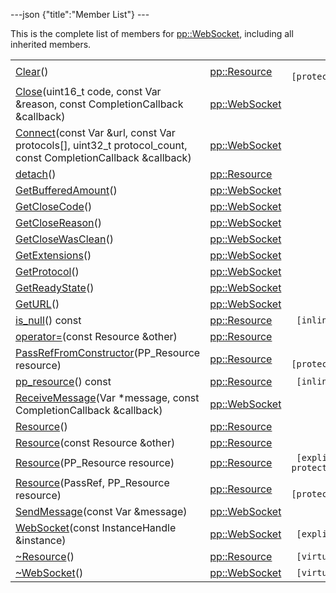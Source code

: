 ---json {"title":"Member List"} ---

This is the complete list of members for <a href="/docs/native-client/pepper_stable/cpp/classpp_1_1_web_socket/" class="el">pp::WebSocket</a>, including all inherited members.

<table><tbody><tr class="odd"><td><a href="/docs/native-client/pepper_stable/cpp/classpp_1_1_resource#ad4016f37d3022863ca0188acb26ac9c4" class="el">Clear</a>()</td><td><a href="/docs/native-client/pepper_stable/cpp/classpp_1_1_resource/" class="el">pp::Resource</a></td><td><code> [protected]</code></td></tr><tr class="even"><td><a href="/docs/native-client/pepper_stable/cpp/classpp_1_1_web_socket#ae7913ea4019cc2a10c9a0390c5959071" class="el">Close</a>(uint16_t code, const Var &amp;reason, const CompletionCallback &amp;callback)</td><td><a href="/docs/native-client/pepper_stable/cpp/classpp_1_1_web_socket/" class="el">pp::WebSocket</a></td><td></td></tr><tr class="odd"><td><a href="/docs/native-client/pepper_stable/cpp/classpp_1_1_web_socket#ad8471399bfca7df23b87ded733d53141" class="el">Connect</a>(const Var &amp;url, const Var protocols[], uint32_t protocol_count, const CompletionCallback &amp;callback)</td><td><a href="/docs/native-client/pepper_stable/cpp/classpp_1_1_web_socket/" class="el">pp::WebSocket</a></td><td></td></tr><tr class="even"><td><a href="/docs/native-client/pepper_stable/cpp/classpp_1_1_resource#a81b9246381bdddacca3ac25f6ded2bfd" class="el">detach</a>()</td><td><a href="/docs/native-client/pepper_stable/cpp/classpp_1_1_resource/" class="el">pp::Resource</a></td><td></td></tr><tr class="odd"><td><a href="/docs/native-client/pepper_stable/cpp/classpp_1_1_web_socket#aee920e33ef266c51ffdaeba8d6924e19" class="el">GetBufferedAmount</a>()</td><td><a href="/docs/native-client/pepper_stable/cpp/classpp_1_1_web_socket/" class="el">pp::WebSocket</a></td><td></td></tr><tr class="even"><td><a href="/docs/native-client/pepper_stable/cpp/classpp_1_1_web_socket#ab1bb565b7800fd3c147177e4e3a3466f" class="el">GetCloseCode</a>()</td><td><a href="/docs/native-client/pepper_stable/cpp/classpp_1_1_web_socket/" class="el">pp::WebSocket</a></td><td></td></tr><tr class="odd"><td><a href="/docs/native-client/pepper_stable/cpp/classpp_1_1_web_socket#a27c9cf6d130706fcc5e6fe2f9ed51a7b" class="el">GetCloseReason</a>()</td><td><a href="/docs/native-client/pepper_stable/cpp/classpp_1_1_web_socket/" class="el">pp::WebSocket</a></td><td></td></tr><tr class="even"><td><a href="/docs/native-client/pepper_stable/cpp/classpp_1_1_web_socket#a092b63f716b3e02fc8ec0696ac58df84" class="el">GetCloseWasClean</a>()</td><td><a href="/docs/native-client/pepper_stable/cpp/classpp_1_1_web_socket/" class="el">pp::WebSocket</a></td><td></td></tr><tr class="odd"><td><a href="/docs/native-client/pepper_stable/cpp/classpp_1_1_web_socket#ab22093b22b7ceea6957047e1cb5967d2" class="el">GetExtensions</a>()</td><td><a href="/docs/native-client/pepper_stable/cpp/classpp_1_1_web_socket/" class="el">pp::WebSocket</a></td><td></td></tr><tr class="even"><td><a href="/docs/native-client/pepper_stable/cpp/classpp_1_1_web_socket#a1c4b81bb05d30fdef67a07ac904abf0f" class="el">GetProtocol</a>()</td><td><a href="/docs/native-client/pepper_stable/cpp/classpp_1_1_web_socket/" class="el">pp::WebSocket</a></td><td></td></tr><tr class="odd"><td><a href="/docs/native-client/pepper_stable/cpp/classpp_1_1_web_socket#afa09ce5acb5f7f168f17b8b3f5939317" class="el">GetReadyState</a>()</td><td><a href="/docs/native-client/pepper_stable/cpp/classpp_1_1_web_socket/" class="el">pp::WebSocket</a></td><td></td></tr><tr class="even"><td><a href="/docs/native-client/pepper_stable/cpp/classpp_1_1_web_socket#ab76ccebfe20facff03464e71f4af7719" class="el">GetURL</a>()</td><td><a href="/docs/native-client/pepper_stable/cpp/classpp_1_1_web_socket/" class="el">pp::WebSocket</a></td><td></td></tr><tr class="odd"><td><a href="/docs/native-client/pepper_stable/cpp/classpp_1_1_resource#a859068e34cdc2dc0b78754c255323aa9" class="el">is_null</a>() const</td><td><a href="/docs/native-client/pepper_stable/cpp/classpp_1_1_resource/" class="el">pp::Resource</a></td><td><code> [inline]</code></td></tr><tr class="even"><td><a href="/docs/native-client/pepper_stable/cpp/classpp_1_1_resource#aaf808a98bdaa7998d82e19514aa87423" class="el">operator=</a>(const Resource &amp;other)</td><td><a href="/docs/native-client/pepper_stable/cpp/classpp_1_1_resource/" class="el">pp::Resource</a></td><td></td></tr><tr class="odd"><td><a href="/docs/native-client/pepper_stable/cpp/classpp_1_1_resource#a3eda014529127a818df8d5bb5ec2fdf0" class="el">PassRefFromConstructor</a>(PP_Resource resource)</td><td><a href="/docs/native-client/pepper_stable/cpp/classpp_1_1_resource/" class="el">pp::Resource</a></td><td><code> [protected]</code></td></tr><tr class="even"><td><a href="/docs/native-client/pepper_stable/cpp/classpp_1_1_resource#a46a6123de0b007ad3fcb6f666534ccb4" class="el">pp_resource</a>() const</td><td><a href="/docs/native-client/pepper_stable/cpp/classpp_1_1_resource/" class="el">pp::Resource</a></td><td><code> [inline]</code></td></tr><tr class="odd"><td><a href="/docs/native-client/pepper_stable/cpp/classpp_1_1_web_socket#a1eb972115700589ebf6998db4f411c56" class="el">ReceiveMessage</a>(Var *message, const CompletionCallback &amp;callback)</td><td><a href="/docs/native-client/pepper_stable/cpp/classpp_1_1_web_socket/" class="el">pp::WebSocket</a></td><td></td></tr><tr class="even"><td><a href="/docs/native-client/pepper_stable/cpp/classpp_1_1_resource#a56679e93a58101c8dce5dc510811a094" class="el">Resource</a>()</td><td><a href="/docs/native-client/pepper_stable/cpp/classpp_1_1_resource/" class="el">pp::Resource</a></td><td></td></tr><tr class="odd"><td><a href="/docs/native-client/pepper_stable/cpp/classpp_1_1_resource#ab0f664099ca06367180f220ea7e0b831" class="el">Resource</a>(const Resource &amp;other)</td><td><a href="/docs/native-client/pepper_stable/cpp/classpp_1_1_resource/" class="el">pp::Resource</a></td><td></td></tr><tr class="even"><td><a href="/docs/native-client/pepper_stable/cpp/classpp_1_1_resource#a555de93fdf4793f7db1183bf71d20580" class="el">Resource</a>(PP_Resource resource)</td><td><a href="/docs/native-client/pepper_stable/cpp/classpp_1_1_resource/" class="el">pp::Resource</a></td><td><code> [explicit, protected]</code></td></tr><tr class="odd"><td><a href="/docs/native-client/pepper_stable/cpp/classpp_1_1_resource#a907d3d6b7e292587c8cb9ff30d0a418d" class="el">Resource</a>(PassRef, PP_Resource resource)</td><td><a href="/docs/native-client/pepper_stable/cpp/classpp_1_1_resource/" class="el">pp::Resource</a></td><td><code> [protected]</code></td></tr><tr class="even"><td><a href="/docs/native-client/pepper_stable/cpp/classpp_1_1_web_socket#a276b1aae76ba9d899475aaf9c2cd4f28" class="el">SendMessage</a>(const Var &amp;message)</td><td><a href="/docs/native-client/pepper_stable/cpp/classpp_1_1_web_socket/" class="el">pp::WebSocket</a></td><td></td></tr><tr class="odd"><td><a href="/docs/native-client/pepper_stable/cpp/classpp_1_1_web_socket#aeaac3a412a9015a9378beec9f42d5809" class="el">WebSocket</a>(const InstanceHandle &amp;instance)</td><td><a href="/docs/native-client/pepper_stable/cpp/classpp_1_1_web_socket/" class="el">pp::WebSocket</a></td><td><code> [explicit]</code></td></tr><tr class="even"><td><a href="/docs/native-client/pepper_stable/cpp/classpp_1_1_resource#a081165265e2bd8217eaa2be2aeeb3aa3" class="el">~Resource</a>()</td><td><a href="/docs/native-client/pepper_stable/cpp/classpp_1_1_resource/" class="el">pp::Resource</a></td><td><code> [virtual]</code></td></tr><tr class="odd"><td><a href="/docs/native-client/pepper_stable/cpp/classpp_1_1_web_socket#aa4810e4b945c1fc92493dc206eb35c09" class="el">~WebSocket</a>()</td><td><a href="/docs/native-client/pepper_stable/cpp/classpp_1_1_web_socket/" class="el">pp::WebSocket</a></td><td><code> [virtual]</code></td></tr></tbody></table>
